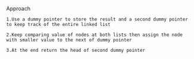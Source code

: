 Approach

    1.Use a dummy pointer to store the result and a second dummy pointer to keep track of the entire linked list

    2.Keep comparing value of nodes at both lists then assign the node with smaller value to the next of dummy pointer

    3.At the end return the head of second dummy pointer